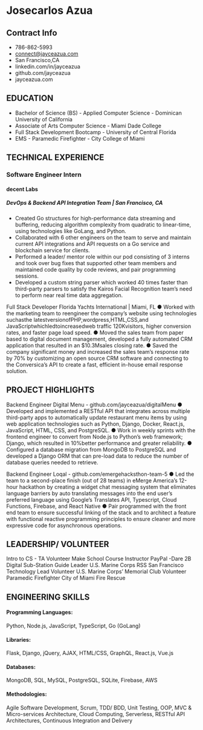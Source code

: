 # Josecarlos Azua

## Contract Info
 - 786-862-5993
 - connect@jayceazua.com
 - San Francisco,CA 
 - linkedin.com/in/jayceazua 
 - github.com/jayceazua 
 - jayceazua.com
 
## EDUCATION
 - Bachelor of Science (BS) - Applied Computer Science - Dominican University of California
 - Associate of Arts Computer Science - Miami Dade College
 - Full Stack Development Bootcamp - University of Central Florida
 - EMS - Paramedic Firefighter - City College of Miami


## TECHNICAL EXPERIENCE

### Software Engineer Intern
#### decent Labs
##### DevOps & Backend API Integration Team | San Francisco, CA
 - Created Go structures for high-performance data streaming and buffering, reducing algorithm complexity from quadratic to linear-time, using technologies like GoLang, and Python.
 - Collaborated with 6 other engineers on the team to serve and maintain current API integrations and API requests on a Go service and blockchain service for clients.
 - Performed a leader/ mentor role within our pod consisting of 3 interns and took over bug fixes that supported other team members and maintained code quality by code reviews, and pair programming sessions.
 - Developed a custom string parser which worked 40 times faster than third-party parsers to satisfy the Kairos Facial Recognition team’s need to perform near real time data aggregation.

Full Stack Developer
Florida Yachts International​ | Miami, FL
● Worked with the marketing team to reengineer the company’s website using technologies suchasthe latestversionof​PHP​,​wordpress​,​HTML​,​CSS​,and​JavaScriptwhichledtoincreasedweb traffic ​120K​visitors, higher conversion rates, and faster page load speed.
● Moved the sales team from paper based to digital document management, developed a fully automated CRM application that resulted in an ​$10.3M​sales closing rate.
● Saved the company significant money and increased the sales team’s response rate by 70% by customizing an open source CRM software and connecting to the Conversica’s API to create a fast, efficient in-house email response solution.

## PROJECT HIGHLIGHTS
Backend Engineer
Digital Menu - ​github.com/jayceazua/digitalMenu
● Developed and ​implemented a ​RESTful API that ​integrates across multiple third-party apps to automatically update restaurant menu items by using ​web application technologies such as ​Python​, Django​, Docker, React.js, ​JavaScript​, HTML, CSS, and ​PostgreSQL​.
● Work in weekly sprints with the frontend engineer to ​convert from ​Node.js to ​Python​’s web framework; ​Django​, which resulted in ​10%​better performance and greater reliability.
● Configured a database migration from ​MongoDB to ​PostgreSQL and developed a Django ORM that can pre-load data to reduce the number of ​database​ queries needed to retrieve.

Backend Engineer
Loqal - ​github.com/emergehacksthon-team-5
● Led the team to a ​second-place finish (out of 28 teams) in eMerge America’s 12-hour hackathon by creating a widget chat messaging system that eliminates language barriers by auto translating messages into the end user’s preferred language using Google’s Translates API, ​Typescript​, Cloud Functions​, ​Firebase, ​and​ React Native
● Pair programmed with the front end team to ensure successful linking of the stack and to architect a feature with functional reactive programming principles to ensure cleaner and more expressive code for asynchronous operations.

## LEADERSHIP/ VOLUNTEER
Intro to CS - TA Volunteer
Make School
Course Instructor
PayPal - ​Dare 2B Digital Sub-Station Guide Leader
U.S. Marine Corps RSS San Francisco Technology Lead Volunteer
U.S. Marine Corps’ Memorial Club Volunteer Paramedic Firefighter City of Miami Fire Rescue

## ENGINEERING SKILLS
#### Programming Languages:
Python, Node.js, JavaScript, TypeScript, Go (GoLang)
#### Libraries:
Flask, Django, jQuery, AJAX, HTML/CSS, GraphQL, React.js, Vue.js
#### Databases:
MongoDB, SQL, MySQL, PostgreSQL, SQLite, Firebase, AWS
#### Methodologies:
Agile Software Development, Scrum, TDD/ BDD, Unit Testing, OOP, MVC & Micro-services Architecture, Cloud Computing, Serverless, RESTful API Architectures, Continuous Integration and Delivery




 
